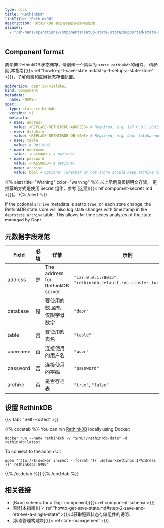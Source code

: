 ```yaml
---
type: docs
title: "RethinkDB"
linkTitle: "RethinkDB"
description: RethinkDB 状态存储组件的详细信息
aliases:
  - "/zh-hans/operations/components/setup-state-store/supported-state-stores/setup-rethinkdb/"
---
```


## Component format

要设置 RethinkDB 状态储存，请创建一个类型为 `state.rethinkdb`的组件。 请参阅[本指南]({{< ref "howto-get-save-state.md#step-1-setup-a-state-store" >}})，了解创建和应用状态存储配置。

```yaml
apiVersion: dapr.io/v1alpha1
kind: Component
metadata:
  name: <NAME>
spec:
  type: state.rethinkdb
  version: v1
  metadata:
  - name: address
    value: <REPLACE-RETHINKDB-ADDRESS> # Required, e.g. 127.0.0.1:28015 or rethinkdb.default.svc.cluster.local:28015).
  - name: database
    value: <REPLACE-RETHINKDB-DB-NAME> # Required, e.g. dapr (alpha-numerics only)
  - name: table
    value: # Optional
  - name: username
    value: <USERNAME> # Optional
  - name: password
    value: <PASSWORD> # Optional
  - name: archive
    value: bool # Optional (whether or not store should keep archive table of all the state changes)
```

{{% alert title="Warning" color="warning" %}}
以上示例将密钥明文存储， 更推荐的方式是使用 Secret 组件，参考 [这里]({{< ref component-secrets.md >}})。
{{% /alert %}}

If the optional `archive` metadata is set to `true`, on each state change, the RethinkDB state store will also log state changes with timestamp in the `daprstate_archive` table. This allows for time series analyses of the state managed by Dapr.

## 元数据字段规范

| Field    | 必填 | 详情                               | 示例                                                                 |
| -------- |:--:| -------------------------------- | ------------------------------------------------------------------ |
| address  | 是  | The address for RethinkDB server | `"127.0.0.1:28015"`, `"rethinkdb.default.svc.cluster.local:28015"` |
| database | 是  | 要使用的数据库。 仅限字母数字                  | `"dapr"`                                                           |
| table    | 否  | 要使用的表名                           | `"table"`                                                          |
| username | 否  | 连接使用的用户名                         | `"user"`                                                           |
| password | 否  | 连接使用的密码                          | `"password"`                                                       |
| archive  | 否  | 是否存档表                            | `"true"`, `"false"`                                                |

## 设置 RethinkDB

{{< tabs "Self-Hosted" >}}

{{% codetab %}}
You can run [RethinkDB](https://rethinkdb.com/) locally using Docker:

```
docker run --name rethinkdb -v "$PWD:/rethinkdb-data" -d rethinkdb:latest
```

To connect to the admin UI:

```shell
open "http://$(docker inspect --format '{{ .NetworkSettings.IPAddress }}' rethinkdb):8080"
```
{{% /codetab %}}
{{% /codetab %}}

## 相关链接
- [Basic schema for a Dapr component]({{< ref component-schema >}})
- 阅读[本指南]({{< ref "howto-get-save-state.md#step-2-save-and-retrieve-a-single-state" >}})以获取配置状态存储组件的说明.
- [状态管理构建块]({{< ref state-management >}}).
